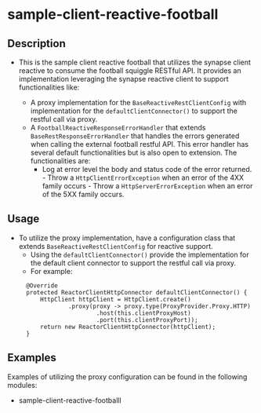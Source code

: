 # sample-client-reactive-football

## Description
- This is the sample client reactive football that utilizes the synapse client reactive to consume the football squiggle RESTful API. It provides an implementation leveraging the synapse reactive client to support
  functionalities like:

    - A proxy implementation for the `BaseReactiveRestClientConfig` with implementation for the `defaultClientConnector()` to support the restful call via proxy.
   - A `FootballReactiveResponseErrorHandler` that extends `BaseRestResponseErrorHandler` that handles the errors generated when calling the external
      football restful API. This error handler has several default functionalities but is also open to extension. The
      functionalities are:
        - Log at error level the body and status code of the error returned. - Throw a `HttpClientErrorException` when an
          error of the 4XX family occurs - Throw a `HttpServerErrorException` when an error of the 5XX family occurs.

## Usage
- To utilize the proxy implementation, have a configuration class that extends `BaseReactiveRestClientConfig` for reactive support.
  - Using the `defaultClientConnector()` provide the implementation for the default client connector to support the restful call via proxy.
  - For example: 
  ```
    @Override
    protected ReactorClientHttpConnector defaultClientConnector() {
        HttpClient httpClient = HttpClient.create()
                .proxy(proxy -> proxy.type(ProxyProvider.Proxy.HTTP)
                        .host(this.clientProxyHost)
                        .port(this.clientProxyPort));
        return new ReactorClientHttpConnector(httpClient);
    }
  ```

## Examples
Examples of utilizing the proxy configuration can be found in the following modules:
- sample-client-reactive-footballl
